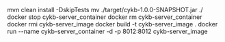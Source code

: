 mvn clean install -DskipTests
mv ./target/cykb-1.0.0-SNAPSHOT.jar ./
docker stop cykb-server_container
docker rm cykb-server_container
docker rmi cykb-server_image
docker build -t cykb-server_image .
docker run --name cykb-server_container -d -p 8012:8012 cykb-server_image
